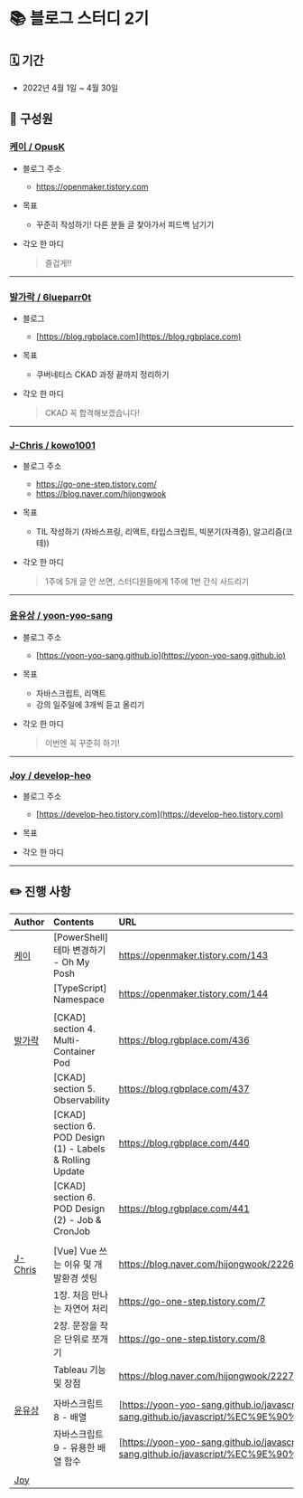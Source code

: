 # 📚 블로그 스터디 2기

## 🗓 기간

- 2022년 4월 1일 ~ 4월 30일

## 👫 구성원

### [케이 / OpusK](https://github.com/OpusK)

- 블로그 주소
  - https://openmaker.tistory.com

- 목표
  - 꾸준히 작성하기! 다른 분들 글 찾아가서 피드백 남기기

- 각오 한 마디
  > 즐겁게!!

---

### [발가락 / 6lueparr0t](https://github.com/6lueparr0t)

- 블로그
  - [https://blog.rgbplace.com](https://blog.rgbplace.com)

- 목표
  - 쿠버네티스 CKAD 과정 끝까지 정리하기

- 각오 한 마디
  > CKAD 꼭 합격해보겠습니다!

---

### [J-Chris / kowo1001](https://github.com/kowo1001)

- 블로그 주소
  - https://go-one-step.tistory.com/
  - https://blog.naver.com/hijongwook
- 목표
  - TIL 작성하기 (자바스프링, 리액트, 타입스크립트, 빅분기(자격증), 알고리즘(코테))

- 각오 한 마디
  > 1주에 5개 글 안 쓰면, 스터디원들에게 1주에 1번 간식 사드리기

---

### [윤유상 / yoon-yoo-sang](https://github.com/yoon-yoo-sang)

- 블로그 주소
  - [https://yoon-yoo-sang.github.io](https://yoon-yoo-sang.github.io)

- 목표
  - 자바스크립트, 리액트
  - 강의 일주일에 3개씩 듣고 올리기

- 각오 한 마디
  > 이번엔 꼭 꾸준히 하기!


---
### [Joy / develop-heo](https://github.com/develop-heo)

- 블로그 주소
  - [https://develop-heo.tistory.com](https://develop-heo.tistory.com)

- 목표

- 각오 한 마디
  > 

---

## ✏️ 진행 사항

|Author|Contents|URL|
|:---|:---|:---|
|[케이][케이]|\[PowerShell\] 테마 변경하기 - Oh My Posh|https://openmaker.tistory.com/143|
| |\[TypeScript\] Namespace|https://openmaker.tistory.com/144|
| | | |
|[발가락][발가락]|\[CKAD\] section 4. Multi-Container Pod|https://blog.rgbplace.com/436|
| |\[CKAD\] section 5. Observability|https://blog.rgbplace.com/437|
| |\[CKAD\] section 6. POD Design (1) - Labels & Rolling Update|https://blog.rgbplace.com/440|
| |\[CKAD\] section 6. POD Design (2) - Job & CronJob|https://blog.rgbplace.com/441|
| | | |
|[J-Chris][J-Chris]|\[Vue\] Vue 쓰는 이유 및 개발환경 셋팅|https://blog.naver.com/hijongwook/222691873267|
| |1장. 처음 만나는 자연어 처리|https://go-one-step.tistory.com/7|
| |2장. 문장을 작은 단위로 쪼개기|https://go-one-step.tistory.com/8|
| |Tableau 기능 및 장점|https://blog.naver.com/hijongwook/222707111790|
| | | |
|[윤유상][윤유상]|자바스크립트 8 - 배열|[https://yoon-yoo-sang.github.io/javascript/자바스크립트_배열/](https://yoon-yoo-sang.github.io/javascript/%EC%9E%90%EB%B0%94%EC%8A%A4%ED%81%AC%EB%A6%BD%ED%8A%B8_%EB%B0%B0%EC%97%B4/)|
| |자바스크립트 9 - 유용한 배열 함수|[https://yoon-yoo-sang.github.io/javascript/자바스크립트_유용한_배열_함수](https://yoon-yoo-sang.github.io/javascript/%EC%9E%90%EB%B0%94%EC%8A%A4%ED%81%AC%EB%A6%BD%ED%8A%B8_%EC%9C%A0%EC%9A%A9%ED%95%9C_%EB%B0%B0%EC%97%B4_%ED%95%A8%EC%88%98/)|
| | | |
|[Joy][Joy]|||

[발가락]: https://github.com/6lueparr0t
[J-Chris]: https://github.com/kowo1001
[케이]: https://github.com/OpusK
[윤유상]: https://github.com/yoon-yoo-sang
[Joy]: https://github.com/develop-heo
